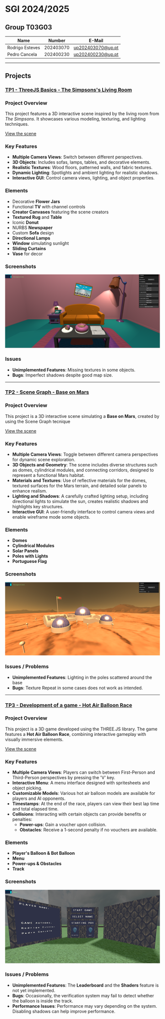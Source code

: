 # SGI 2024/2025

## Group T03G03
| Name             | Number    | E-Mail             |
| ---------------- | --------- | ------------------ |
| Rodrigo Esteves  | 202403070 | up202403070@up.pt  |
| Pedro Cancela    | 202400230 | up202400230@up.pt  |

----

## Projects

### [TP1 - ThreeJS Basics - The Simpsons's Living Room](tp1)

### Project Overview

This project features a 3D interactive scene inspired by the living room from *The Simpsons*. It showcases various modeling, texturing, and lighting techniques.

[View the scene](tp1/index.html)

### Key Features

- **Multiple Camera Views**: Switch between different perspectives.
- **3D Objects**: Includes sofas, lamps, tables, and decorative elements.
- **Realistic Textures**: Wood floors, patterned walls, and fabric textures.
- **Dynamic Lighting**: Spotlights and ambient lighting for realistic shadows.
- **Interactive GUI**: Control camera views, lighting, and object properties.

### Elements

- Decorative **Flower Jars**
- Functional **TV** with channel controls
- **Creator Canvases** featuring the scene creators
- **Textured Rug** and **Table**
- Iconic **Donut**
- NURBS **Newspaper**
- Custom **Sofa** design
- **Directional Lamps**
- **Window** simulating sunlight
- **Sliding Curtains**
- **Vase** for decor

### Screenshots
![Screenshots](./tp1/screenshots/Main.png)

### Issues

- **Unimplemented Features**: Missing textures in some objects.
- **Bugs**: Imperfect shadows despite good map size.

-----

### [TP2 - Scene Graph - Base on Mars](tp2)
### Project Overview
This project is a 3D interactive scene simulating a **Base on Mars**, created by using the Scene Graph tecnique

[View the scene](tp2/index.html)

### Key Features

- **Multiple Camera Views**: Toggle between different camera perspectives for dynamic scene exploration.
- **3D Objects and Geometry**: The scene includes diverse structures such as domes, cylindrical modules, and connecting corridors, designed to represent a functional Mars habitat.
- **Materials and Textures**: Use of reflective materials for the domes, textured surfaces for the Mars terrain, and detailed solar panels to enhance realism.
- **Lighting and Shadows**: A carefully crafted lighting setup, including directional lights to simulate the sun, creates realistic shadows and highlights key structures.
- **Interactive GUI**: A user-friendly interface to control camera views and enable wireframe mode some objects.

### Elements
  - **Domes**
  - **Cylindrical Modules**
  - **Solar Panels**
  - **Poles with Lights**
  - **Portuguese Flag**

### Screenshots
![Screenshot](./tp2/screenshots/screenshot1.png)

### Issues / Problems
- **Unimplemented Features**: Lighting in the poles scattered around the base
- **Bugs**: Texture Repeat in some cases does not work as intended.
----
### [TP3 - Development of a game - Hot Air Balloon Race](tp3)
### Project Overview

This project is a 3D game developed using the THREE.JS library. The game features a **Hot Air Balloon Race**, combining interactive gameplay with visually immersive elements.

[View the scene](tp3/index.html)

### Key Features

- **Multiple Camera Views**: Players can switch between First-Person and Third-Person perspectives by pressing the 'V' key.
- **Interactive Menu**: A menu interface designed with spritesheets and object picking.
- **Customizable Models**: Various hot air balloon models are available for players and AI opponents.
- **Timestamps**: At the end of the race, players can view their best lap time and total elapsed time.
- **Collisions**: Interacting with certain objects can provide benefits or penalties:
  - **Power-ups**: Gain a voucher upon collision.
  - **Obstacles**: Receive a 1-second penalty if no vouchers are available.

### Elements

  - **Player's Balloon & Bot Balloon** 
  - **Menu**
  - **Power-ups & Obstacles**
  - **Track**

### Screenshots
![Screenshots1](./tp3/screenshots/1.png)

### Issues / Problems

- **Unimplemented Features**: The **Leaderboard** and the **Shaders** feature is not yet implemented.
- **Bugs**: Occasionally, the verification system may fail to detect whether the balloon is inside the track.
- **Performance Issues**: Performance may vary depending on the system. Disabling shadows can help improve performance.